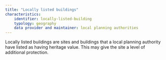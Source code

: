 ```yaml
---
title: "Locally listed buildings"
characteristics:
    identifier: locally-listed-building
    typology: geography
    data provider and maintainer: local planning authorities
---
```


Locally listed buildings are sites and buildings that a local planning authority have listed as having heritage value. This may give the site a level of additional protection.
